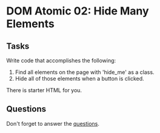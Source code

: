 # DOM Atomic 02: Hide Many Elements

## Tasks

Write code that accomplishes the following:

1. Find all elements on the page with 'hide_me' as a class.
2. Hide all of those elements when a button is clicked.

There is starter HTML for you.

## Questions

Don't forget to answer the [questions](./QUESTIONS.md).